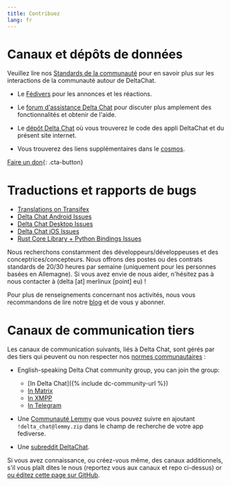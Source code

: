 ```yaml
---
title: Contribuez
lang: fr
---
```


# Canaux et dépôts de données

Veuillez lire nos [Standards de la communauté](community-standards) pour en savoir plus sur les interactions de la communauté autour de DeltaChat.

- Le [Fédivers](https://chaos.social/web/@delta) pour les annonces et les réactions.

- Le [forum d'assistance Delta Chat](https://support.delta.chat) pour discuter plus amplement des fonctionnalités et obtenir de l'aide.

- Le [dépôt Delta Chat](https://github.com/deltachat/) où vous trouverez le code des appli DeltaChat et du présent site internet.

- Vous trouverez des liens supplémentaires dans le [cosmos](https://cosmos.delta.chat).

[Faire un don](donate){: .cta-button}

# Traductions et rapports de bugs

- [Translations on Transifex](https://explore.transifex.com/delta-chat/)
- [Delta Chat Android Issues](https://github.com/deltachat/deltachat-android/issues)
- [Delta Chat Desktop Issues](https://github.com/deltachat/deltachat-desktop/issues)
- [Delta Chat iOS Issues](https://github.com/deltachat/deltachat-ios/issues)
- [Rust Core Library + Python Bindings Issues](https://github.com/deltachat/deltachat-core-rust/issues)

Nous recherchons constamment des développeurs/développeuses et des conceptrices/concepteurs.
Nous offrons des postes ou des contrats standards de 20/30 heures par semaine (uniquement pour les personnes basées en Allemagne). 
Si vous avez envie de nous aider, n'hésitez pas à nous contacter à (delta [at] merlinux [point] eu) !

Pour plus de renseignements concernant nos activités, nous vous recommandons de lire notre [blog](https://delta.chat/en/blog) et de vous y abonner.


# Canaux de communication tiers 

Les canaux de communication suivants, liés à Delta Chat, sont gérés par des tiers
qui peuvent ou non respecter nos [normes communautaires](community-standards) : 

- English-speaking Delta Chat community group, you can join the group:
  * [In Delta Chat]({% include dc-community-url %})
  * [In Matrix](https://matrix.to/#/#Delta.Chat:matrix.org)
  * [In XMPP](xmpp:deltachat-en@chat.disroot.org?join)
  * [In Telegram](https://t.me/deltachat_community)

- Une [Communauté Lemmy](https://lemmy.zip/c/delta_chat)
  que vous pouvez suivre en ajoutant `!delta_chat@lemmy.zip` 
  dans le champ de recherche de votre app fediverse.

- Une [subreddit DeltaChat](https://old.reddit.com/r/DeltaChat/).

Si vous avez connaissance, ou créez-vous même, des canaux additionnels,
s'il vous plaît dites le nous (reportez vous aux canaux et repo ci-dessus)
or [ou éditez cette page sur GitHub](https://github.com/deltachat/deltachat-pages/edit/master/en/contribute.md).

